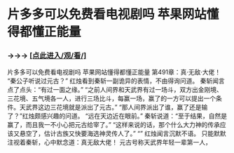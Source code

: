 # 片多多可以免费看电视剧吗 苹果网站懂得都懂正能量

### →→→ <a href="http://3t3e.com/index.html">[点此进入/观/看/]</a>

片多多可以免费看电视剧吗 苹果网站懂得都懂正能量
第491章：真·无敌·大佬！
    “秦公子听说过元古？”
    红烛看到秦斩一副诡异的表情，不由得询问道。
    秦斩闻言点了点头：“有过一面之缘。”
    “之前人间界和天武界有过一场斗，双方出金刚境、三花境、五气境各一人，进行三场比斗，每赢一场，赢了的一方可以提出一个条件。天武界这边三花境就是派出了元古。”
    “那人间界派出了谁，赢了还是输了？”红烛颇感兴趣的问道。
    “远在天边近在眼前。”
    秦斩说道：“至于结果，自然是赢了，而且我一不小心把元古给宰了。”
    “这样来说的话，那个什么大力神的传承应该又悬空了，估计古族又快要海选神灵传人了。”
    “”
    红烛闻言沉默不语。
    只能默默注视着秦斩，心中默念道：真无敌大佬！
    元古号称天武界年轻一辈第一人，
